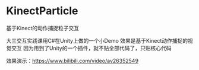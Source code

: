 # KinectParticle
基于Kinect的动作捕捉粒子交互

大三交互实践课用C#在Unity上做的一个小Demo
效果是基于Kinect动作捕捉的视觉交互
因为用到了Unity的一个插件，就不贴全部代码了，只贴核心代码

效果演示：https://www.bilibili.com/video/av26352549
